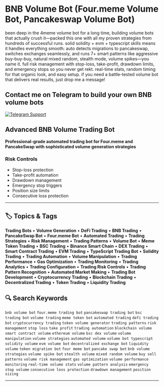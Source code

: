 # BNB Volume Bot (Four.meme Volume Bot, Pancakeswap Volume Bot)

<!-- Keywords for GitHub SEO -->
<!-- BNB volume bot, four.meme volume bot, pancakeswap volume bot, BSC volume bot, binance smart chain bot, volume volume, meme token bot, automated volume, DeFi volume bot, cryptocurrency volume, token volume generator, volume patterns, risk management, stop loss, take profit, volume automation, blockchain volume, smart contract volume, ethereum volume, BSC DEX volume, volume manipulation, volume strategies, automated volume, volume bot typescript, solidity volume, EVM volume bot, decentralized exchange bot, liquidity volume, token migration bot, four meme bot, pancake swap bot, BNB volume strategies, volume spike bot, stealth volume, mixed random volume, buy sell patterns, volume risk management, gas optimization, volume performance monitoring, real-time volume stats, volume pattern analysis, emergency stop volume, consecutive loss protection, drawdown management, position sizing, volume configuration, volume automation setup, DeFi volume bot, crypto volume generator, token volume automation, blockchain volume volume, smart contract automation, volume bot development, volume volume strategies, automated market making, volume pattern recognition, risk-controlled volume, volume bot monitoring, volume performance analytics, volume pattern optimization, automated volume patterns, volume generation strategies, volume bot configuration, volume risk controls, volume pattern weights, volume timing control, volume position management, volume emergency controls, volume performance tracking, volume pattern usage, volume volume analysis, volume gas efficiency, volume success rate, volume failure handling, volume pattern selection, volume amount randomization, volume interval control, volume migration detection, volume exchange switching, volume contract interaction, volume approval handling, volume transaction execution, volume pattern execution, volume volume generation, volume risk monitoring, volume performance monitoring, volume statistics tracking, volume pattern analytics, volume volume optimization, volume gas optimization, volume timing optimization, volume pattern optimization, volume risk optimization, volume performance optimization -->

been deep in the 4meme volume bot for a long time, building volume bots that actually crush it—packed this one with all my proven strategies from hundreds of successful runs. solid solidity + evm + typescript skills means it handles everything smooth: auto detects migrations to pancakeswap, switches exchanges seamlessly, and runs 7+ smart patterns like aggressive buy-buy-buy, natural mixed random, stealth mode, volume spikes—you name it. full risk management with stop-loss, take-profit, drawdown limits, and emergency stops so you never get rekt. real-time stats, random timing for that organic look, and easy setup. if you need a battle-tested volume bot that delivers real results, just drop me a message! 

## Contact me on Telegram to build your own BNB volume bots
<a href="https://t.me/cashblaze129" target="_blank">
  <img src="https://img.shields.io/badge/Telegram-@Contact_Me-0088cc?style=for-the-badge&logo=telegram&logoColor=white" alt="Telegram Support" />
</a>

## Advanced BNB Volume Trading Bot

**Professional-grade automated trading bot for Four.meme and PancakeSwap with sophisticated volume generation strategies**

### Risk Controls
- Stop-loss protection
- Take-profit automation
- Drawdown management
- Emergency stop triggers
- Position size limits
- Consecutive loss protection

---

## 🏷️ Topics & Tags

**Trading Bots** • **Volume Generation** • **DeFi Trading** • **BNB Trading** • **PancakeSwap Bot** • **Four.meme Bot** • **Automated Trading** • **Trading Strategies** • **Risk Management** • **Trading Patterns** • **Volume Bot** • **Meme Token Trading** • **BSC Trading** • **Binance Smart Chain** • **DEX Trading** • **Smart Contract Trading** • **EVM Trading** • **TypeScript Trading Bot** • **Solidity Trading** • **Trading Automation** • **Volume Manipulation** • **Trading Performance** • **Gas Optimization** • **Trading Monitoring** • **Trading Analytics** • **Trading Configuration** • **Trading Risk Controls** • **Trading Pattern Recognition** • **Automated Market Making** • **Trading Bot Development** • **Cryptocurrency Trading** • **Blockchain Trading** • **Decentralized Trading** • **Token Trading** • **Liquidity Trading** 

## 🔍 Search Keywords
`bnb volume bot` `four.meme trading bot` `pancakeswap trading bot` `bsc trading bot` `volume trading` `meme token bot` `automated trading` `defi trading bot` `cryptocurrency trading` `token volume generator` `trading patterns` `risk management` `stop loss` `take profit` `trading automation` `blockchain volume` `smart contract volume` `ethereum volume` `bsc dex volume` `volume manipulation` `volume strategies` `automated volume` `volume bot typescript` `solidity volume` `evm volume bot` `decentralized exchange bot` `liquidity volume` `token migration bot` `four meme bot` `pancake swap bot` `bnb volume strategies` `volume spike bot` `stealth volume` `mixed random volume` `buy sell patterns` `volume risk management` `gas optimization` `volume performance monitoring` `real-time volume stats` `volume pattern analysis` `emergency stop volume` `consecutive loss protection` `drawdown management` `position sizing`

---
